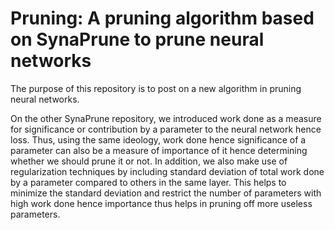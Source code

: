 # Pruning: A pruning algorithm based on SynaPrune to prune neural networks

The purpose of this repository is to post on a new algorithm in pruning neural networks.

On the other SynaPrune repository, we introduced work done as a measure for significance or contribution by a parameter to the neural network hence loss. Thus, using the same ideology, work done hence significance of a parameter can also be a measure of importance of it hence determining whether we should prune it or not.
In addition, we also make use of regularization techniques by including standard deviation of total work done by a parameter compared to others in the same layer. This helps to minimize the standard deviation and restrict the number of parameters with high work done hence importance thus helps in pruning off more useless parameters.
